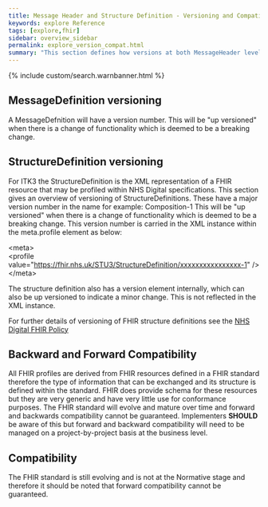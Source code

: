 ```yaml
---
title: Message Header and Structure Definition - Versioning and Compatibility
keywords: explore Reference
tags: [explore,fhir]
sidebar: overview_sidebar
permalink: explore_version_compat.html
summary: "This section defines how versions at both MessageHeader level and StructureDefinition are implemented in ITK3."
---
```


{% include custom/search.warnbanner.html %}

## MessageDefinition versioning ##

A MessageDefnition will have a version number. This will be "up versioned" when there is a change of functionality which is deemed to be a breaking change.

## StructureDefinition versioning ##

For ITK3 the StructureDefinition is the XML representation of a FHIR resource that may be profiled within NHS Digital specifications. This section gives an overview of versioning of StructureDefinitions. These have a major version number in the name for example:
Composition-1
This will be "up versioned" when there is a change of functionality which is deemed to be a breaking change. This version number is carried in the XML instance within the meta.profile element as below:

&lt;meta&gt; <br/>
&lt;profile value="https://fhir.nhs.uk/STU3/StructureDefinition/xxxxxxxxxxxxxxxx-1" /&gt; <br/>
&lt;/meta>

The structure definition also has a version element internally, which can also be up versioned to indicate a minor change. This is not reflected in the XML instance.

For further details of versioning of FHIR structure definitions see the [NHS Digital FHIR Policy](https://nhsconnect.github.io/fhir-policy/) 

## Backward and Forward Compatibility ##

All FHIR profiles are derived from FHIR resources defined in a FHIR standard therefore the type of information that can be exchanged and its structure is defined within the standard. FHIR does provide schema for these resources but they are very generic and have very little use for conformance purposes. The FHIR standard will evolve and mature over time and forward and backwards compatibility cannot be guaranteed. Implementers <b>SHOULD</b> be aware of this but forward and backward compatibility will need to be managed on a project-by-project basis at the business level.   

## Compatibility ##

The FHIR standard is still evolving and is not at the Normative stage and therefore it should be noted that forward compatibility cannot be guaranteed.



